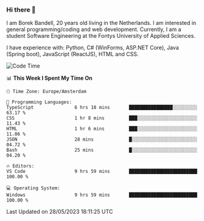 ### Hi there 👋

I am Borek Bandell, 20 years old living in the Netherlands. I am interested in general programming/coding and web development. Currently, I am a student Software Engineering at the Fontys University of Applied Sciences.

I have experience with: Python, C# (WinForms, ASP.NET Core), Java (Spring boot), JavaScript (ReactJS), HTML and CSS.

<!--START_SECTION:waka-->
![Code Time](http://img.shields.io/badge/Code%20Time-593%20hrs%2042%20mins-blue)

📊 **This Week I Spent My Time On** 

```text
🕑︎ Time Zone: Europe/Amsterdam

💬 Programming Languages: 
TypeScript               6 hrs 18 mins       ████████████████░░░░░░░░░   63.17 % 
CSS                      1 hr 8 mins         ███░░░░░░░░░░░░░░░░░░░░░░   11.43 % 
HTML                     1 hr 6 mins         ███░░░░░░░░░░░░░░░░░░░░░░   11.06 % 
JSON                     28 mins             █░░░░░░░░░░░░░░░░░░░░░░░░   04.72 % 
Bash                     25 mins             █░░░░░░░░░░░░░░░░░░░░░░░░   04.20 % 

🔥 Editors: 
VS Code                  9 hrs 59 mins       █████████████████████████   100.00 % 

💻 Operating System: 
Windows                  9 hrs 59 mins       █████████████████████████   100.00 % 
```


 Last Updated on 28/05/2023 18:11:25 UTC
<!--END_SECTION:waka-->

<!--**tcBorek2002/tcBorek2002** is a ✨ _special_ ✨ repository because its `README.md` (this file) appears on your GitHub profile.

Here are some ideas to get you started:

- 🔭 I’m currently working on ...
- 🌱 I’m currently learning ...
- 👯 I’m looking to collaborate on ...
- 🤔 I’m looking for help with ...
- 💬 Ask me about ...
- 📫 How to reach me: ...
- 😄 Pronouns: ...
- ⚡ Fun fact: ...
-->
